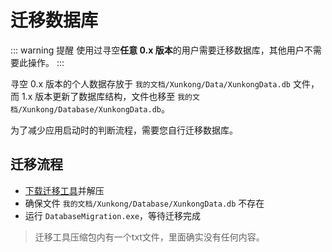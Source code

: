 # 迁移数据库

::: warning 提醒
使用过寻空**任意 0.x 版本**的用户需要迁移数据库，其他用户不需要此操作。
:::

寻空 0.x 版本的个人数据存放于 `我的文档/Xunkong/Data/XunkongData.db` 文件，而 1.x 版本更新了数据库结构，文件也移至 `我的文档/Xunkong/Database/XunkongData.db`。

为了减少应用启动时的判断流程，需要您自行迁移数据库。

## 迁移流程

- [下载迁移工具](https://file.xunkong.cc/download/tool/DatabaseMigration.zip)并解压
- 确保文件 `我的文档/Xunkong/Database/XunkongData.db` 不存在
- 运行 `DatabaseMigration.exe`，等待迁移完成

> 迁移工具压缩包内有一个txt文件，里面确实没有任何内容。